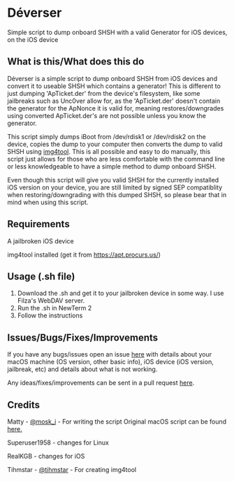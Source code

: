 # Déverser
Simple script to dump onboard SHSH with a valid Generator for iOS devices, on the iOS device

## What is this/What does this do

Déverser is a simple script to dump onboard SHSH from iOS devices and convert it to useable SHSH which contains a generator! This is different to just dumping 'ApTicket.der' from the device's filesystem, like some jailbreaks such as Unc0ver allow for, as the 'ApTicket.der' doesn't contain the generator for the ApNonce it is valid for, meaning restores/downgrades using converted ApTicket.der's are not possible unless you know the generator.

This script simply dumps iBoot from /dev/rdisk1 or /dev/rdisk2 on the device, copies the dump to your computer then converts the dump to valid SHSH using [img4tool](https://github.com/tihmstar/img4tool). This is all possible and easy to do manually, this script just allows for those who are less comfortable with the command line or less knowledgeable to have a simple method to dump onboard SHSH.

Even though this script will give you valid SHSH for the currently installed iOS version on your device, you are still limited by signed SEP compatiblity when restoring/downgrading with this dumped SHSH, so please bear that in mind when using this script.

## Requirements

A jailbroken iOS device

img4tool installed (get it from https://apt.procurs.us/)

## Usage (.sh file)

1. Download the .sh and get it to your jailbroken device in some way. I use Filza's WebDAV server.
2. Run the .sh in NewTerm 2
3. Follow the instructions

## Issues/Bugs/Fixes/Improvements

If you have any bugs/issues open an issue [here](https://github.com/RealKGB/deverser/issues) with details about your macOS machine (OS version, other basic info), iOS device (iOS version, jailbreak, etc) and details about what is not working.

Any ideas/fixes/improvements can be sent in a pull request [here](https://github.com/RealKGB/deverser/pulls).

## Credits

Matty - [@mosk_i](https://twitter.com/moski_dev) - For writing the script
Original macOS script can be found [here.](https://github.com/MatthewPierson/deverser/)

Superuser1958 - changes for Linux

RealKGB - changes for iOS

Tihmstar - [@tihmstar](https://twitter.com/tihmstar) - For creating img4tool
